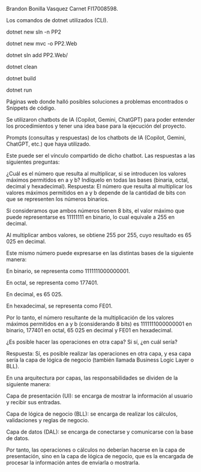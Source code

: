 Brandon Bonilla Vasquez Carnet FI17008598.

Los comandos de dotnet utilizados (CLI).

dotnet new sln -n PP2
 
dotnet new mvc -o PP2.Web
 
dotnet sln add PP2.Web/

dotnet clean

dotnet build

dotnet run

Páginas web donde halló posibles soluciones a problemas encontrados o Snippets de código.

Se utilizaron chatbots de IA (Copilot, Gemini, ChatGPT) para poder entender los procedimientos y tener una idea base para la ejecución del proyecto.

Prompts (consultas y respuestas) de los chatbots de IA (Copilot, Gemini, ChatGPT, etc.) que haya utilizado.



Este puede ser el vínculo compartido de dicho chatbot.
Las respuestas a las siguientes preguntas:

¿Cuál es el número que resulta al multiplicar, si se introducen los valores máximos permitidos en a y b? Indíquelo en todas las bases (binaria, octal, decimal y hexadecimal).
Respuesta:
El número que resulta al multiplicar los valores máximos permitidos en a y b depende de la cantidad de bits con que se representen los números binarios.

Si consideramos que ambos números tienen 8 bits, el valor máximo que puede representarse es 11111111 en binario, lo cual equivale a 255 en decimal.

Al multiplicar ambos valores, se obtiene 255 por 255, cuyo resultado es 65 025 en decimal.

Este mismo número puede expresarse en las distintas bases de la siguiente manera:

En binario, se representa como 1111111000000001.

En octal, se representa como 177401.

En decimal, es 65 025.

En hexadecimal, se representa como FE01.

Por lo tanto, el número resultante de la multiplicación de los valores máximos permitidos en a y b (considerando 8 bits) es 1111111000000001 en binario, 177401 en octal, 65 025 en decimal y FE01 en hexadecimal.


¿Es posible hacer las operaciones en otra capa? Si sí, ¿en cuál sería?

Respuesta:
Sí, es posible realizar las operaciones en otra capa, y esa capa sería la capa de lógica de negocio (también llamada Business Logic Layer o BLL).

En una arquitectura por capas, las responsabilidades se dividen de la siguiente manera:

Capa de presentación (UI): se encarga de mostrar la información al usuario y recibir sus entradas.

Capa de lógica de negocio (BLL): se encarga de realizar los cálculos, validaciones y reglas de negocio.

Capa de datos (DAL): se encarga de conectarse y comunicarse con la base de datos.

Por tanto, las operaciones o cálculos no deberían hacerse en la capa de presentación, sino en la capa de lógica de negocio, que es la encargada de procesar la información antes de enviarla o mostrarla.